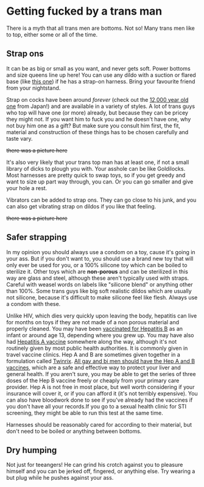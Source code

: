 # Getting fucked by a trans man

There is a myth that all trans men are bottoms. Not so! Many trans men like to top, either some or all of the time.

## Strap ons

It can be as big or small as you want, and never gets soft. Power bottoms and size queens line up here! You can use any dildo with a suction or flared base (like [this one](http://www.priape.com/en/king-cock-10-dildo-with-balls.html)) if he has a strap-on harness. Bring your favourite friend from your nightstand.

Strap on cocks have been around _forever_ (check out the [12,000 year old one](http://www.thatposition.com/blog/august-2014/history-of-strap-on-sex) from Japan!) and are available in a variety of styles. A lot of trans guys who top will have one (or more) already, but because they can be pricey they might not. If you want him to fuck you and he doesn't have one, why not buy him one as a gift? But make sure you consult him first, the fit, material and construction of these things has to be chosen carefully and taste vary.

~~there was a picture here~~
<!-- My transman boyfriend fucking me with a strap on rocket [<a href="http://www.xtube.com/video-watch/My-Trans-Boyfriend-Fucking-Me-with-a-Strap-On-Rocket-24978911" target="_blank" rel="noopener noreferrer">watch video</a>] -->

It's also very likely that your trans top man has at least one, if not a small library of dicks to plough you with. Your asshole can be like Goldilocks. Most harnesses are pretty quick to swap toys, so if you get greedy and want to size up part way through, you can. Or you can go smaller and give your hole a rest.

Vibrators can be added to strap ons. They can go close to his junk, and you can also get vibrating strap on dildos if you like that feeling.

~~there was a picture here~~
<!-- FTM flip fuck with Brock Avery and Sailor James [<a href="http://www.kink.com/shoot/38038" target="_blank" rel="noopener noreferrer">watch video</a>] -->

## Safer strapping

In my opinion you should always use a condom on a toy, cause it's going in your ass. But if you don't want to, you should use a brand new toy that will only ever be used for you, or a 100% silicone toy which can be boiled to sterilize it. Other toys which are **non-porous** and can be sterilized in this way are glass and steel, although these aren't typically used with straps. Careful with weasel words on labels like "silicone blend" or anything other than 100%. Some trans guys like big soft realistic dildos which are usually not silicone, because it's difficult to make silicone feel like flesh. Always use a condom with these.

Unlike HIV, which dies very quickly upon leaving the body, hepatitis can live for months on toys if they are not made of a non porous material and properly cleaned. You may have been <a href="http://www.cdc.gov/vaccines/vpd-vac/hepb/">vaccinated for Hepatitis B</a> as an infant or around age 13, depending where you grew up. You may have also had [Hepatitis A vaccine](http://www.cdc.gov/vaccines/vpd-vac/hepa/default.htm) somewhere along the way, although it's not routinely given by most public health authorities. It is commonly given in travel vaccine clinics. Hep A and B are sometimes given together in a formulation called [Twinrix](http://www.polaristravelclinic.ca/why-should-i-bother-getting-a-twinrix-shot/). [All gay and bi men should have the Hep A and B vaccines](http://www.cdc.gov/hepatitis/Populations/PDFs/HepGay-FactSheet.pdf), which are a safe and effective way to protect your liver and general health. If you aren't sure, you may be able to get the series of three doses of the Hep B vaccine freely or cheaply from your primary care provider. Hep A is not free in most place, but well worth considering if your insurance will cover it, or if you can afford it (it's not terribly expensive). You can also have bloodwork done to see if you've already had the vaccines if you don't have all your records.If you go to a sexual health clinic for STI screening, they might be able to run this test at the same time.

Harnesses should be reasonably cared for according to their material, but don't need to be boiled or anything between bottoms.

## Dry humping

Not just for teeangers! He can grind his crotch against you to pleasure himself and you can be jerked off, fingered, or anything else. Try wearing a but plug while he pushes against your ass.
